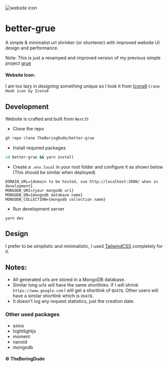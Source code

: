 ![website icon](https://img.icons8.com/flat_round/128/000000/crane-hook.png)

# better-grue

A simple & minimalist url shrinker (or shortener) with improved website UI design and performance.

Note: This is just a revamped and improved version of my previous simple project [grue](https://github.com/TheBoringDude/grue)

#### Website Icon:

I am too lazy in designing something unique so I took it from [Icons8](https://icons8.com/icon/81361/crane-hook) `Crane Hook icon by Icons8`

## Development

Website is crafted and built from `NextJS`

- Clone the repo

```bash
gh repo clone TheBoringDude/better-grue
```

- Install required packages

```bash
cd better-grue && yarn install
```

- Create a `.env.local` in your root folder and configure it as shown below (This should be similar when deployed)

```
DOMAIN_URL={domain to be hosted, use http://localhost:3000/ when in development}
MONGODB_URI={your mongodb uri}
MONGODB_DB={mongodb database name}
MONGODB_COLLECTION={mongodb collection name}
```

- Run development server

```
yarn dev
```

## Design

I prefer to be simplistic and minimalistic, I used [TailwindCSS](tailwindcss.com/) completely for it.

## Notes:

- All generated urls are stored in a MongoDB database.
- Similar long urls will have the same shortlinks. If I will shrink `https://www.google.com` I will get a shortlink of `QU47Q`. Other users will have a similar shortlink which is `QU47Q`.
- It doesn't log any request statistics, just the creation date.

### Other used packages

- axios
- hightlightjs
- moment
- nanoid
- mongodb

#### &copy; TheBoringDude
